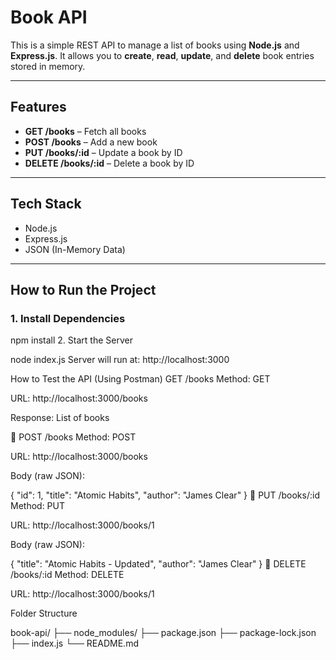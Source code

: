 # Book API

This is a simple REST API to manage a list of books using **Node.js** and **Express.js**. It allows you to **create**, **read**, **update**, and **delete** book entries stored in memory.

---

## Features

- **GET /books** – Fetch all books
- **POST /books** – Add a new book
- **PUT /books/:id** – Update a book by ID
- **DELETE /books/:id** – Delete a book by ID

---

## Tech Stack

- Node.js
- Express.js
- JSON (In-Memory Data)

---

##  How to Run the Project

### 1. Install Dependencies


npm install
2. Start the Server


node index.js
Server will run at:
 http://localhost:3000

 How to Test the API (Using Postman)
 GET /books
Method: GET

URL: http://localhost:3000/books

Response: List of books

🔹 POST /books
Method: POST

URL: http://localhost:3000/books

Body (raw JSON):


{
  "id": 1,
  "title": "Atomic Habits",
  "author": "James Clear"
}
🔹 PUT /books/:id
Method: PUT

URL: http://localhost:3000/books/1

Body (raw JSON):


{
  "title": "Atomic Habits - Updated",
  "author": "James Clear"
}
🔹 DELETE /books/:id
Method: DELETE

URL: http://localhost:3000/books/1

Folder Structure



book-api/
├── node_modules/
├── package.json
├── package-lock.json
├── index.js
└── README.md
